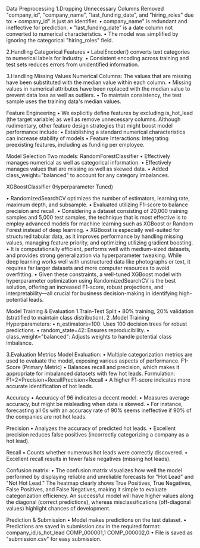 Data Preprocessing
1.Dropping Unnecessary Columns
Removed "company_id", "company_name", "last_funding_date", and "hiring_roles" due to: 
•	company_id" is just an identifier. 
•	company_name" is redundant and ineffective for prediction. 
•	"last_funding_date" is a date column not converted to numerical characteristics. 
•	The model was simplified by ignoring the categorical "hiring_roles" field. 

2.Handling Categorical Features
•	LabelEncoder() converts text categories to numerical labels for Industry.
•	Consistent encoding across training and test sets reduces errors from unidentified information. 

3.Handling Missing Values
Numerical Columns: The values that are missing have been substituted with the median value within each column. 
• Missing values in numerical attributes have been replaced with the median value to prevent data loss as well as outliers.
• To maintain consistency, the test sample uses the training data's median values.

Feature Engineering
•	We explicitly define features by excluding is_hot_lead (the target variable) as well as remove unnecessary columns. Although rudimentary, other feature design strategies that might boost model performance include: 
•	 Establishing a standard numerical characteristics can increase stability of models
•	 Feature Interactions: Integrating preexisting features, including as funding per employee. 

Model Selection
  Two models:
RandomForestClassifier
•	Effectively manages numerical as well as categorical information. 
•	Effectively manages values that are missing as well as skewed data.
•	Added class_weight="balanced" to account for any category imbalances. 

XGBoostClassifier (Hyperparameter Tuned)

•	RandomizedSearchCV optimizes the number of estimators, learning rate, maximum depth, and subsample. 
•	Evaluated utilizing F1-score to balance precision and recall. 
•	Considering a dataset consisting of 20,000 training samples and 5,000 test samples, the technique that is most effective is to employ advanced models for machine learning such as XGBoost or Random Forest instead of deep learning.
•	XGBoost is especially well-suited for structured tabular data, as it improves performance by handling missing values, managing feature priority, and optimizing utilizing gradient boosting. 
•	It is computationally efficient, performs well with medium-sized datasets, and provides strong generalization via hyperparameter tweaking. While deep learning works well with unstructured data like photographs or text, it requires far larger datasets and more computer resources to avoid overfitting. 
•	Given these constraints, a well-tuned XGBoost model with hyperparameter optimization using RandomizedSearchCV is the best solution, offering an increased F1-score, robust projections, and interpretability—all crucial for business decision-making in identifying high-potential leads.

Model Training & Evaluation
1️.Train-Test Split
•	80% training, 20% validation (stratified to maintain class distribution).
2️ .Model Training
Hyperparameters:
•	n_estimators=100: Uses 100 decision trees for robust predictions.
•	random_state=42: Ensures reproducibility.
•	class_weight="balanced": Adjusts weights to handle potential class imbalance.

3.Evaluation Metrics
Model Evaluation:
• Multiple categorization metrics are used to evaluate the model, exposing various aspects of performance.
F1-Score (Primary Metric)
• Balances recall and precision, which makes it appropriate for imbalanced datasets with few hot leads.
Formulation: 
    F1=2×Precision+RecallPrecision×Recall
• A higher F1-score indicates more accurate identification of hot leads.     

Accuracy
•	Accuracy of 96 indicates a decent model.
• Measures average accuracy, but might be misleading when data is skewed. 
•	For instance, forecasting all 0s with an accuracy rate of 90% seems ineffective if 90% of the companies are not hot leads.

Precision
• Analyzes the accuracy of predicted hot leads. 
• Excellent precision reduces false positives (incorrectly categorizing a company as a hot lead).

Recall
• Counts whether numerous hot leads were correctly discovered. 
• Excellent recall results in fewer false negatives (missing hot leads).

Confusion matrix:
• The confusion matrix visualizes how well the model performed by displaying reliable and unreliable forecasts for "Hot Lead" and "Not Hot Lead." The heatmap clearly shows True Positives, True Negatives, False Positives, and False Negatives, making it simple to evaluate categorization efficiency. An successful model will have higher values along the diagonal (correct predictions), whereas misclassifications (off-diagonal values) highlight chances of development.

  Prediction & Submission
•	 Model makes predictions on the test dataset.
•	 Predictions are saved in submission.csv in the required format:
company_id,is_hot_lead
COMP_000001,1
COMP_000002,0
•	 File is saved as "submission.csv" for easy submission.


